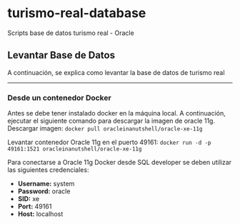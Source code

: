# turismo-real-database
Scripts base de datos turismo real - Oracle

## Levantar Base de Datos  
A continuación, se explica como levantar la base de datos de turismo real
  
---
### Desde un contenedor Docker  
Antes se debe tener instalado docker en la máquina local.
A continuación, ejecutar el siguiente comando para descargar la imagen de oracle 11g.  
Descargar imagen: `docker pull oracleinanutshell/oracle-xe-11g`  

Levantar contenedor Oracle 11g en el puerto 49161: `docker run -d -p 49161:1521 oracleinanutshell/oracle-xe-11g`  

Para conectarse a Oracle 11g Docker desde SQL developer se deben utilizar las siguientes credenciales:  
- **Username:** system
- **Password:** oracle
- **SID:** xe
- **Port:** 49161
- **Host:** localhost  